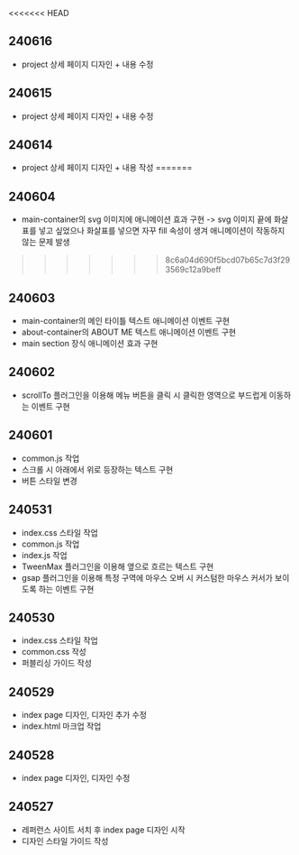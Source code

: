 <<<<<<< HEAD
## 240616
* project 상세 페이지 디자인 + 내용 수정

## 240615
* project 상세 페이지 디자인 + 내용 수정

## 240614
* project 상세 페이지 디자인 + 내용 작성
=======
## 240604
* main-container의 svg 이미지에 애니메이션 효과 구현
-> svg 이미지 끝에 화살표를 넣고 싶었으나 화살표를 넣으면 자꾸 fill 속성이 생겨 애니메이션이 작동하지 않는 문제 발생
>>>>>>> 8c6a04d690f5bcd07b65c7d3f293569c12a9beff

## 240603
* main-container의 메인 타이틀 텍스트 애니메이션 이벤트 구현
* about-container의 ABOUT ME 텍스트 애니메이션 이벤트 구현
* main section 장식 애니메이션 효과 구현

## 240602
* scrollTo 플러그인을 이용해 메뉴 버튼을 클릭 시 클릭한 영역으로 부드럽게 이동하는 이벤트 구현

## 240601
* common.js 작업
* 스크롤 시 아래에서 위로 등장하는 텍스트 구현
* 버튼 스타일 변경

## 240531
* index.css 스타일 작업
* common.js 작업
* index.js 작업
* TweenMax 플러그인을 이용해 옆으로 흐르는 텍스트 구현
* gsap 플러그인을 이용해 특정 구역에 마우스 오버 시 커스텀한 마우스 커서가 보이도록 하는 이벤트 구현

## 240530
* index.css 스타일 작업
* common.css 작성
* 퍼블리싱 가이드 작성

## 240529
* index page 디자인, 디자인 추가 수정
* index.html 마크업 작업

## 240528
* index page 디자인, 디자인 수정

## 240527
* 레퍼런스 사이트 서치 후 index page 디자인 시작
* 디자인 스타일 가이드 작성
